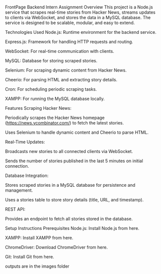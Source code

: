 FrontPage Backend Intern Assignment Overview This project is a Node.js service that scrapes real-time stories from Hacker News, streams updates to clients via WebSocket, and stores the data in a MySQL database. The service is designed to be scalable, modular, and easy to extend.

Technologies Used Node.js: Runtime environment for the backend service.

Express.js: Framework for handling HTTP requests and routing.

WebSocket: For real-time communication with clients.

MySQL: Database for storing scraped stories.

Selenium: For scraping dynamic content from Hacker News.

Cheerio: For parsing HTML and extracting story details.

Cron: For scheduling periodic scraping tasks.

XAMPP: For running the MySQL database locally.

Features Scraping Hacker News:

Periodically scrapes the Hacker News homepage (https://news.ycombinator.com/) to fetch the latest stories.

Uses Selenium to handle dynamic content and Cheerio to parse HTML.

Real-Time Updates:

Broadcasts new stories to all connected clients via WebSocket.

Sends the number of stories published in the last 5 minutes on initial connection.

Database Integration:

Stores scraped stories in a MySQL database for persistence and management.

Uses a stories table to store story details (title, URL, and timestamp).

REST API:

Provides an endpoint to fetch all stories stored in the database.

Setup Instructions Prerequisites Node.js: Install Node.js from here.

XAMPP: Install XAMPP from here.

ChromeDriver: Download ChromeDriver from here.

Git: Install Git from here.

outputs are in the images folder 